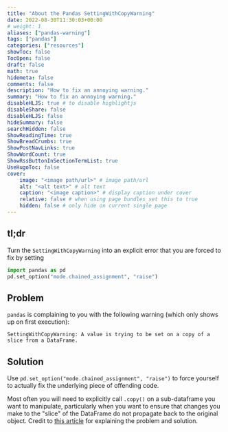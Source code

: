 ```yaml
---
title: "About the Pandas SettingWithCopyWarning"
date: 2022-08-30T11:30:03+00:00
# weight: 1
aliases: ["pandas-warning"]
tags: ["pandas"]
categories: ["resources"]
showToc: false
TocOpen: false
draft: false
math: true
hidemeta: false
comments: false
description: "How to fix an annoying warning."
summary: "How to fix an annoying warning."
disableHLJS: true # to disable highlightjs
disableShare: false
disableHLJS: false
hideSummary: false
searchHidden: false
ShowReadingTime: true
ShowBreadCrumbs: true
ShowPostNavLinks: true
ShowWordCount: true
ShowRssButtonInSectionTermList: true
UseHugoToc: false
cover:
    image: "<image path/url>" # image path/url
    alt: "<alt text>" # alt text
    caption: "<image caption>" # display caption under cover
    relative: false # when using page bundles set this to true
    hidden: false # only hide on current single page
---
```



## tl;dr
Turn the `SettingWithCopyWarning` into an explicit error that you are forced to fix by setting

```python
import pandas as pd
pd.set_option("mode.chained_assignment", "raise")
```

## Problem
`pandas` is complaining to you with the following warning (which only shows up on first execution):

```
SettingWithCopyWarning: A value is trying to be set on a copy of a slice from a DataFrame.
```

## Solution

Use `pd.set_option("mode.chained_assignment", "raise")` to force yourself to actually fix the underlying piece of offending code.

Most often you will need to explicitly call `.copy()` on a sub-dataframe you want to manipulate, particularly when you want to ensure that changes you make to the "slice" of the DataFrame do not propagate back to the original object.
Credit to [this article][tds] for explaining the problem and solution.

[tds]: https://towardsdatasceince.com/settingwithcopywarning-in-pandas-782e4aa54ff7#0e7a
